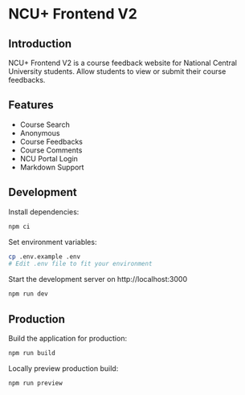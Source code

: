 # NCU+ Frontend V2

## Introduction

NCU+ Frontend V2 is a course feedback website for National Central University students. Allow students to view or submit their course feedbacks.

## Features

- Course Search
- Anonymous
- Course Feedbacks
- Course Comments
- NCU Portal Login
- Markdown Support

## Development

Install dependencies:

```bash
npm ci
```

Set environment variables:

```bash
cp .env.example .env
# Edit .env file to fit your environment
```

Start the development server on http://localhost:3000

```bash
npm run dev
```

## Production

Build the application for production:

```bash
npm run build
```

Locally preview production build:

```bash
npm run preview
```

